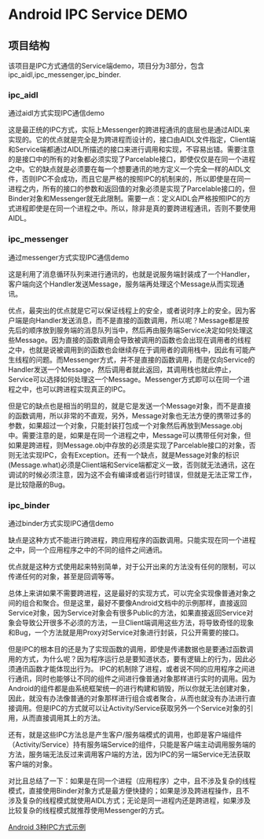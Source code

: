 # Android IPC Service DEMO

## 项目结构
该项目是IPC方式通信的Service端demo，项目分为3部分，包含ipc_aidl,ipc_messenger,ipc_binder.
### ipc_aidl
通过aidl方式实现IPC通信demo

这是最正统的IPC方式，实际上Messenger的跨进程通讯的底层也是通过AIDL来实现的。它的优点就是完全是为跨进程而设计的，接口由AIDL文件指定，Client端和Service端都通过AIDL所描述的接口来进行调用和实现，不容易出错。需要注意的是接口中的所有的对象都必须实现了Parcelable接口，即使仅仅是在同一个进程之中。它的缺点就是必须要在每一个想要通讯的地方定义一个完全一样的AIDL文件，否则IPC不会成功，而且它是严格的按照IPC的机制来的，所以即使是在同一进程之内，所有的接口的参数和返回值的对象必须是实现了Parcelable接口的，但Binder对象和Messenger就无此限制。需要一点：定义AIDL会严格按照IPC的方式进程即使是在同一个进程之中。所以，除非是真的要跨进程通讯，否则不要使用AIDL。
### ipc_messenger
通过messenger方式实现IPC通信demo

这是利用了消息循环队列来进行通讯的，也就是说服务端封装成了一个Handler，客户端向这个Handler发送Message，服务端再处理这个Message从而实现通讯。

优点，最突出的优点就是它可以保证线程上的安全，或者说时序上的安全。因为客户端是向Handler发送消息，而不是直接的函数调用，所以呢？Message都是按先后的顺序放到服务端的消息队列当中，然后再由服务端Service决定如何处理这些Message。因为直接的函数调用会导致被调用的函数也会出现在调用者的线程之中，也就是说被调用到的函数也会继续存在于调用者的调用栈中，因此有可能产生线程的问题。而Messenger方式，并不是直接的函数调用，而是仅向Service的Handler发送一个Message，然后调用者就此返回，其调用栈也就此停止，Service可以选择如何处理这一个Message。Messenger方式即可以在同一个进程之中，也可以跨进程实现真正的IPC。

但是它的缺点也是相当的明显的，就是它是发送一个Message对象，而不是直接的函数调用，所以非常的不直观，另外，Message对象也无法方便的携带过多的参数，如果超过一个对象，只能封装打包成一个对象然后再放到Message.obj中。需要注意的是，如果是在同一个进程之中，Message可以携带任何对象，但如果是跨进程，则Message.obj中存放的必须是实现了Parcelable接口的对象，否则无法实现IPC，会有Exception。还有一个缺点，就是Message对象的标识(Message.what)必须是Client端和Service端都定义一致，否则就无法通讯，这在调试的时候必须注意，因为这不会有编译或者运行时错误，但就是无法正常工作，是比较隐蔽的Bug。
### ipc_binder
通过binder方式实现IPC通信demo

缺点是这种方式不能进行跨进程，跨应用程序的函数调用。只能实现在同一个进程之中，同一个应用程序之中的不同的组件之间通讯。

优点就是这种方式使用起来特别简单，对于公开出来的方法没有任何的限制，可以传递任何的对象，甚至是回调等等。

总体上来讲如果不需要跨进程，这是最好的实现方式，可以完全实现像普通对象之间的组合和聚合。但是这里，最好不要像Android文档中的示例那样，直接返回Service对象，因为Service对象会有很多Public的方法，如果直接返回Service对象会导致公开很多不必须的方法，一旦Client端调用这些方法，将导致奇怪的现象和Bug，一个方法就是用Proxy对Service对象进行封装，只公开需要的接口。

但是IPC的根本目的还是为了实现函数的调用，即使是传递数据也是要通过函数调用的方式，为什么呢？因为程序运行总是要知道状态，要有逻辑上的行为，因此必须通讯函数才能体现出行为。
IPC的机制除了进程，或者说不同的应用程序之间进行通讯，同时也能够让不同的组件之间进行像普通对象那样进行实时的调用。因为Android的组件都是由系统框架统一的进行构建和销毁，所以你就无法创建对象，因此，就没有办法像普通的对象那样进行组合或者聚合，从而也就没有办法进行直接调用。但是IPC的方式就可以让Activity/Service获取另外一个Service对象的引用，从而直接调用其上的方法。

还有，就是这些IPC方法总是产生客户/服务端模式的调用，也即是客户端组件（Activity/Service）持有服务端Service的组件，只能是客户端主动调用服务端的方法，服务端无法反过来调用客户端的方法，因为IPC的另一端Service无法获取客户端的对象。

对比且总结了一下：如果是在同一个进程（应用程序）之中，且不涉及复杂的线程模式，直接使用Binder对象方式是最方便快捷的；如果是涉及跨进程操作，且不涉及复杂的线程模式就使用AIDL方式；无论是同一进程内还是跨进程，如果涉及比较复杂的线程模式就推荐使用Messenger的方式。

[Android 3种IPC方式示例](http://blog.csdn.net/hitlion2008/article/details/9773251/)
